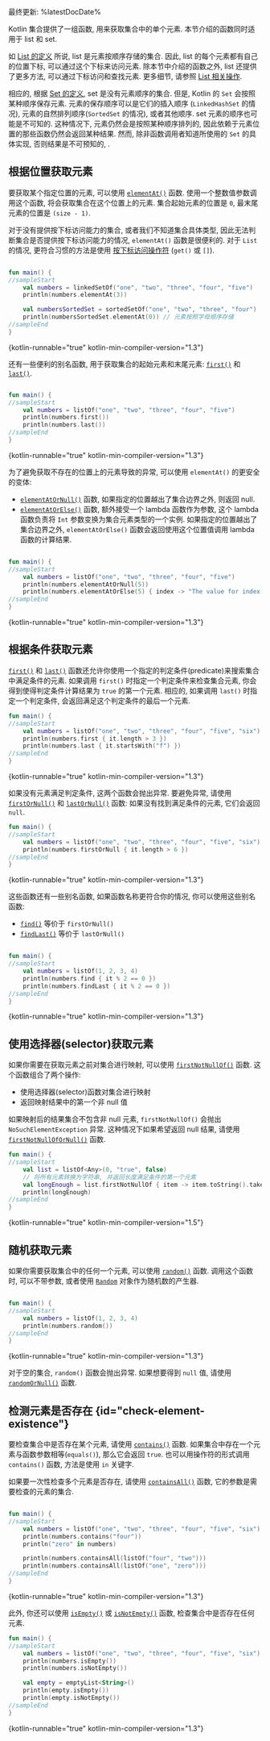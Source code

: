 [//]: # (title: 获取集合的单个元素)

最终更新: %latestDocDate%

Kotlin 集合提供了一组函数, 用来获取集合中的单个元素.
本节介绍的函数同时适用于 list 和 set.

如 [List 的定义](collections-overview.md) 所说, list 是元素按顺序存储的集合.
因此, list 的每个元素都有自己的位置下标, 可以通过这个下标来访问元素.
除本节中介绍的函数之外, list 还提供了更多方法, 可以通过下标访问和查找元素.
更多细节, 请参照 [List 相关操作](list-operations.md).

相应的, 根据 [Set 的定义](collections-overview.md), set 是没有元素顺序的集合.
但是, Kotlin 的 `Set` 会按照某种顺序保存元素.
元素的保存顺序可以是它们的插入顺序 (`LinkedHashSet` 的情况), 元素的自然排列顺序(`SortedSet` 的情况), 或者其他顺序.
set 元素的顺序也可能是不可知的.
这种情况下, 元素仍然会是按照某种顺序排列的, 因此依赖于元素位置的那些函数仍然会返回某种结果.
然而, 除非函数调用者知道所使用的 `Set` 的具体实现, 否则结果是不可预知的, .

## 根据位置获取元素

要获取某个指定位置的元素, 可以使用
[`elementAt()`](https://kotlinlang.org/api/latest/jvm/stdlib/kotlin.collections/element-at.html)
函数.
使用一个整数值参数调用这个函数, 将会获取集合在这个位置上的元素.
集合起始元素的位置是 `0`, 最末尾元素的位置是 `(size - 1)`.

对于没有提供按下标访问能力的集合, 或者我们不知道集合具体类型,
因此无法判断集合是否提供按下标访问能力的情况, `elementAt()` 函数是很便利的.
对于 `List` 的情况, 更符合习惯的方法是使用
[按下标访问操作符](list-operations.md#retrieve-elements-by-index) (`get()` 或 `[]`).

```kotlin

fun main() {
//sampleStart
    val numbers = linkedSetOf("one", "two", "three", "four", "five")
    println(numbers.elementAt(3))    

    val numbersSortedSet = sortedSetOf("one", "two", "three", "four")
    println(numbersSortedSet.elementAt(0)) // 元素按照字母顺序存储
//sampleEnd
}
```
{kotlin-runnable="true" kotlin-min-compiler-version="1.3"}

还有一些便利的别名函数, 用于获取集合的起始元素和末尾元素:
[`first()`](https://kotlinlang.org/api/latest/jvm/stdlib/kotlin.collections/first.html)
和
[`last()`](https://kotlinlang.org/api/latest/jvm/stdlib/kotlin.collections/last.html).

```kotlin

fun main() {
//sampleStart
    val numbers = listOf("one", "two", "three", "four", "five")
    println(numbers.first())    
    println(numbers.last())    
//sampleEnd
}
```
{kotlin-runnable="true" kotlin-min-compiler-version="1.3"}

为了避免获取不存在的位置上的元素导致的异常, 可以使用 `elementAt()` 的更安全的变体:

* [`elementAtOrNull()`](https://kotlinlang.org/api/latest/jvm/stdlib/kotlin.collections/element-at-or-null.html)
  函数, 如果指定的位置越出了集合边界之外, 则返回 null.
* [`elementAtOrElse()`](https://kotlinlang.org/api/latest/jvm/stdlib/kotlin.collections/element-at-or-else.html)
  函数, 额外接受一个 lambda 函数作为参数, 这个 lambda 函数负责将 `Int` 参数变换为集合元素类型的一个实例.
  如果指定的位置越出了集合边界之外, `elementAtOrElse()` 函数会返回使用这个位置值调用 lambda 函数的计算结果.

```kotlin

fun main() {
//sampleStart
    val numbers = listOf("one", "two", "three", "four", "five")
    println(numbers.elementAtOrNull(5))
    println(numbers.elementAtOrElse(5) { index -> "The value for index $index is undefined"})
//sampleEnd
}
```
{kotlin-runnable="true" kotlin-min-compiler-version="1.3"}

## 根据条件获取元素

[`first()`](https://kotlinlang.org/api/latest/jvm/stdlib/kotlin.collections/first.html)
和
[`last()`](https://kotlinlang.org/api/latest/jvm/stdlib/kotlin.collections/last.html)
函数还允许你使用一个指定的判定条件(predicate)来搜索集合中满足条件的元素.
如果调用 `first()` 时指定一个判定条件来检查集合元素, 你会得到使得判定条件计算结果为 `true` 的第一个元素.
相应的, 如果调用 `last()` 时指定一个判定条件, 会返回满足这个判定条件的最后一个元素.

```kotlin
fun main() {
//sampleStart
    val numbers = listOf("one", "two", "three", "four", "five", "six")
    println(numbers.first { it.length > 3 })
    println(numbers.last { it.startsWith("f") })
//sampleEnd
}
```
{kotlin-runnable="true" kotlin-min-compiler-version="1.3"}

如果没有元素满足判定条件, 这两个函数会抛出异常.
要避免异常, 请使用
[`firstOrNull()`](https://kotlinlang.org/api/latest/jvm/stdlib/kotlin.collections/first-or-null.html)
和
[`lastOrNull()`](https://kotlinlang.org/api/latest/jvm/stdlib/kotlin.collections/last-or-null.html)
函数: 如果没有找到满足条件的元素, 它们会返回 `null`.

```kotlin
fun main() {
//sampleStart
    val numbers = listOf("one", "two", "three", "four", "five", "six")
    println(numbers.firstOrNull { it.length > 6 })
//sampleEnd
}
```
{kotlin-runnable="true" kotlin-min-compiler-version="1.3"}

这些函数还有一些别名函数, 如果函数名称更符合你的情况, 你可以使用这些别名函数:

* [`find()`](https://kotlinlang.org/api/latest/jvm/stdlib/kotlin.collections/find.html)
  等价于 `firstOrNull()`
* [`findLast()`](https://kotlinlang.org/api/latest/jvm/stdlib/kotlin.collections/find-last.html)
  等价于 `lastOrNull()`

```kotlin

fun main() {
//sampleStart
    val numbers = listOf(1, 2, 3, 4)
    println(numbers.find { it % 2 == 0 })
    println(numbers.findLast { it % 2 == 0 })
//sampleEnd
}
```
{kotlin-runnable="true" kotlin-min-compiler-version="1.3"}

## 使用选择器(selector)获取元素

如果你需要在获取元素之前对集合进行映射, 可以使用
[`firstNotNullOf()`](https://kotlinlang.org/api/latest/jvm/stdlib/kotlin.collections/first-not-null-of.html)
函数.
这个函数组合了两个操作:
- 使用选择器(selector)函数对集合进行映射
- 返回映射结果中的第一个非 null 值

如果映射后的结果集合不包含非 null 元素, `firstNotNullOf()` 会抛出 `NoSuchElementException` 异常.
这种情况下如果希望返回 null 结果, 请使用
[`firstNotNullOfOrNull()`](https://kotlinlang.org/api/latest/jvm/stdlib/kotlin.collections/first-not-null-of-or-null.html)
函数.

```kotlin
fun main() {
//sampleStart
    val list = listOf<Any>(0, "true", false)
    // 将所有元素转换为字符串, 并返回长度满足条件的第一个元素
    val longEnough = list.firstNotNullOf { item -> item.toString().takeIf { it.length >= 4 } }
    println(longEnough)
//sampleEnd
}
```
{kotlin-runnable="true" kotlin-min-compiler-version="1.5"}

## 随机获取元素

如果你需要获取集合中的任何一个元素, 可以使用
[`random()`](https://kotlinlang.org/api/latest/jvm/stdlib/kotlin.collections/random.html)
函数.
调用这个函数时, 可以不带参数, 或者使用
[`Random`](https://kotlinlang.org/api/latest/jvm/stdlib/kotlin.random/-random/index.html)
对象作为随机数的产生器.

```kotlin

fun main() {
//sampleStart
    val numbers = listOf(1, 2, 3, 4)
    println(numbers.random())
//sampleEnd
}
```
{kotlin-runnable="true" kotlin-min-compiler-version="1.3"}

对于空的集合, `random()` 函数会抛出异常. 如果想要得到 `null` 值, 请使用
[`randomOrNull()`](https://kotlinlang.org/api/latest/jvm/stdlib/kotlin.collections/random-or-null.html)
函数.

## 检测元素是否存在 {id="check-element-existence"}

要检查集合中是否存在某个元素, 请使用
[`contains()`](https://kotlinlang.org/api/latest/jvm/stdlib/kotlin.collections/contains.html)
函数.
如果集合中存在一个元素与函数参数相等(`equals()`), 那么它会返回 `true`.
也可以用操作符的形式调用 `contains()` 函数, 方法是使用 `in` 关键字.

如果要一次性检查多个元素是否存在, 请使用
[`containsAll()`](https://kotlinlang.org/api/latest/jvm/stdlib/kotlin.collections/contains-all.html)
函数, 它的参数是需要检查的元素的集合.

```kotlin

fun main() {
//sampleStart
    val numbers = listOf("one", "two", "three", "four", "five", "six")
    println(numbers.contains("four"))
    println("zero" in numbers)

    println(numbers.containsAll(listOf("four", "two")))
    println(numbers.containsAll(listOf("one", "zero")))
//sampleEnd
}
```
{kotlin-runnable="true" kotlin-min-compiler-version="1.3"}

此外, 你还可以使用
[`isEmpty()`](https://kotlinlang.org/api/latest/jvm/stdlib/kotlin.collections/is-empty.html)
或
[`isNotEmpty()`](https://kotlinlang.org/api/latest/jvm/stdlib/kotlin.collections/is-not-empty.html)
函数, 检查集合中是否存在任何元素.

```kotlin
fun main() {
//sampleStart
    val numbers = listOf("one", "two", "three", "four", "five", "six")
    println(numbers.isEmpty())
    println(numbers.isNotEmpty())

    val empty = emptyList<String>()
    println(empty.isEmpty())
    println(empty.isNotEmpty())
//sampleEnd
}
```
{kotlin-runnable="true" kotlin-min-compiler-version="1.3"}
